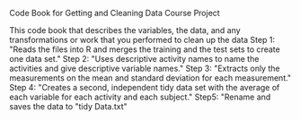 Code Book for Getting and Cleaning Data Course Project

This code book that describes the variables, the data, and any transformations or work that you performed to clean up the data
Step 1: "Reads the files into R and merges the training and the test sets to create one data set."
Step 2: "Uses descriptive activity names to name the activities and give descriptive variable names."
Step 3: "Extracts only the measurements on the mean and standard deviation for each measurement."
Step 4: "Creates a second, independent tidy data set with the average of each variable for each activity and each subject."
Step5: "Rename and saves the data to "tidy Data.txt"
